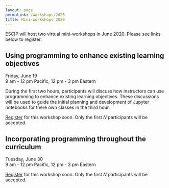 ```yaml
---
layout: page
permalink: /workshops/2020
title: Mini-workshops 2020
---
```


ESCIP will host two virtual mini-workshops in June 2020. Please see
links below to register.

## Using programming to enhance existing learning objectives

Friday, June 19  
9 am - 12 pm Pacific, 12 pm - 3 pm Eastern

During the first two hours, participants will discuss how instructors
can use programming to enhance existing learning objectives. These
discussions will be used to guide the initial planning and development
of Jupyter notebooks for there own classes in the third hour.

[Register]() for this workshop soon. Only the first *N* participants will be accepted. 

## Incorporating programming throughout the curriculum

Tuesday, June 30  
9 am - 12 pm Pacific, 12 pm - 3 pm Eastern

[Register]() for this workshop soon. Only the first *N* participants will be accepted. 

